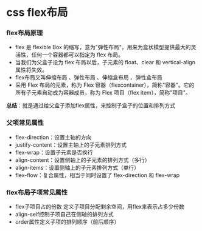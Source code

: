 # css flex布局

### flex布局原理

+ flex 是 flexible Box 的缩写，意为"弹性布局"，用来为盒状模型提供最大的灵活性，任何一个容器都可以指定为 flex 布局。
+ 当我们为父盒子设为 flex 布局以后，子元素的 float、clear 和 vertical-align 属性将失效。
+ flex布局又叫伸缩布局 、弹性布局 、伸缩盒布局 、弹性盒布局 
+ 采用 Flex 布局的元素，称为 Flex 容器（flexcontainer），简称"容器"。它的所有子元素自动成为容器成员，称为 Flex 项目（flex
  item），简称"项目"。

**总结**：就是通过给父盒子添加flex属性，来控制子盒子的位置和排列方式

### 父项常见属性

+ flex-direction：设置主轴的方向
+ justify-content：设置主轴上的子元素排列方式
+ flex-wrap：设置子元素是否换行  
+ align-content：设置侧轴上的子元素的排列方式（多行）
+ align-items：设置侧轴上的子元素排列方式（单行）
+ flex-flow：复合属性，相当于同时设置了 flex-direction 和 flex-wrap

### flex布局子项常见属性

+ flex子项目占的份数 定义子项目分配剩余空间，用flex来表示占多少份数
+ align-self控制子项自己在侧轴的排列方式
+ order属性定义子项的排列顺序（前后顺序）